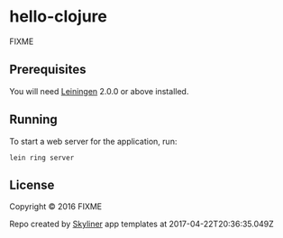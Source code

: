 # hello-clojure

FIXME

## Prerequisites

You will need [Leiningen][] 2.0.0 or above installed.

[leiningen]: https://github.com/technomancy/leiningen

## Running

To start a web server for the application, run:

    lein ring server

## License

Copyright © 2016 FIXME

Repo created by [Skyliner](https://www.skyliner.io) app templates at 2017-04-22T20:36:35.049Z